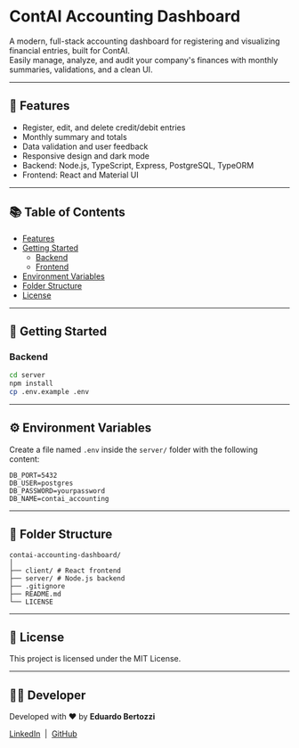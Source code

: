 # ContAI Accounting Dashboard

A modern, full-stack accounting dashboard for registering and visualizing financial entries, built for ContAI.  
Easily manage, analyze, and audit your company's finances with monthly summaries, validations, and a clean UI.

---

## 🚀 Features

- Register, edit, and delete credit/debit entries
- Monthly summary and totals
- Data validation and user feedback
- Responsive design and dark mode
- Backend: Node.js, TypeScript, Express, PostgreSQL, TypeORM
- Frontend: React and Material UI

---

## 📚 Table of Contents

- [Features](#-features)
- [Getting Started](#-getting-started)
  - [Backend](#backend)
  - [Frontend](#frontend)
- [Environment Variables](#️-environment-variables)
- [Folder Structure](#-folder-structure)
- [License](#-license)

---

## 🏁 Getting Started

### Backend

```bash
cd server
npm install
cp .env.example .env
```

---

## ⚙️ Environment Variables

Create a file named `.env` inside the `server/` folder with the following content:

```DB_HOST=localhost
DB_PORT=5432
DB_USER=postgres
DB_PASSWORD=yourpassword
DB_NAME=contai_accounting
```

---

## 📁 Folder Structure

```
contai-accounting-dashboard/
│
├── client/ # React frontend
├── server/ # Node.js backend
├── .gitignore
├── README.md
└── LICENSE
```

---

## 📄 License

This project is licensed under the MIT License.

---

## 👨‍💻 Developer

Developed with ❤️ by **Eduardo Bertozzi**

[LinkedIn](https://www.linkedin.com/in/eduardo-bertozzi/) &nbsp;|&nbsp; [GitHub](https://github.com/EduBertozzi)


